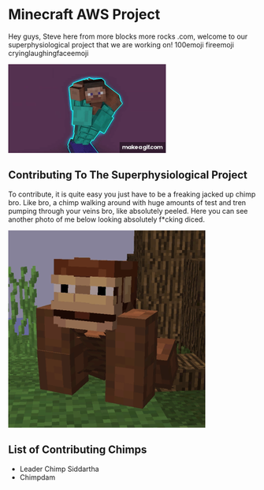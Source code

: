 # Minecraft AWS Project
Hey guys, Steve here from more blocks more rocks .com, welcome to our superphysiological project that we are working on! 100emoji fireemoji cryinglaughingfaceemoji

![Me (Steve) Flexing](./assets/moreblocksmorec*cks.gif "Me Flexing")


## Contributing To The Superphysiological Project

To contribute, it is quite easy you just have to be a freaking jacked up chimp bro. Like bro, a chimp walking around with huge amounts of test and tren pumping through your veins bro, like absolutely peeled. Here you can see another photo of me below looking absolutely f*cking diced.

![Diced Up Chimp](./assets/chimp.gif "Jacked Chimp")

## List of Contributing Chimps 

* Leader Chimp Siddartha
* Chimpdam
